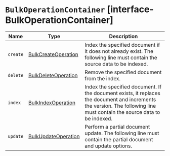 # `BulkOperationContainer` [interface-BulkOperationContainer]

| Name | Type | Description |
| - | - | - |
| `create` | [BulkCreateOperation](./BulkCreateOperation.md) | Index the specified document if it does not already exist. The following line must contain the source data to be indexed. |
| `delete` | [BulkDeleteOperation](./BulkDeleteOperation.md) | Remove the specified document from the index. |
| `index` | [BulkIndexOperation](./BulkIndexOperation.md) | Index the specified document. If the document exists, it replaces the document and increments the version. The following line must contain the source data to be indexed. |
| `update` | [BulkUpdateOperation](./BulkUpdateOperation.md) | Perform a partial document update. The following line must contain the partial document and update options. |
